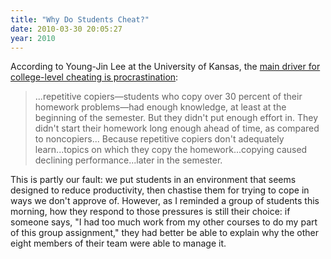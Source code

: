 ```yaml
---
title: "Why Do Students Cheat?"
date: 2010-03-30 20:05:27
year: 2010
---
```

According to Young-Jin Lee at the University of Kansas, the <a href="http://futurity.org/society-culture/cheating-in-college-prepare-to-fail/">main driver for college-level cheating is procrastination</a>:
<blockquote>...repetitive copiers&mdash;students who copy over 30 percent of their  homework problems&mdash;had enough knowledge, at least at the beginning of the  semester. But they didn't put enough effort in. They didn't start their  homework long enough ahead of time, as compared to noncopiers... Because repetitive copiers don't adequately learn...topics on  which they copy the homework...copying caused declining  performance...later in the semester.</blockquote>
This is partly our fault: we put students in an environment that seems designed to reduce productivity, then chastise them for trying to cope in ways we don't approve of. However, as I reminded a group of students this morning, how they respond to those pressures is still their choice: if someone says, "I had too much work from my other courses to do my part of this group assignment," they had better be able to explain why the other eight members of their team were able to manage it.
